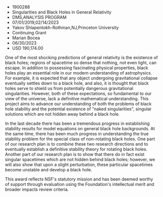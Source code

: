 
* 1900288
* Singularities and Black Holes in General Relativity
* DMS,ANALYSIS PROGRAM
* 07/01/2019,02/14/2023
* Yakov Shlapentokh-Rothman,NJ,Princeton University
* Continuing Grant
* Marian Bocea
* 06/30/2023
* USD 190,174.00

One of the most shocking predictions of general relativity is the existence of
black holes; regions of spacetime so dense that nothing, not even light, can
escape. In addition to possessing fascinating physical properties, black holes
play an essential role in our modern understanding of astrophysics. For example,
it is expected that any object undergoing gravitational collapse eventually
settles down to a black hole, and also, it is thought that black holes serve to
shield us from potentially dangerous gravitational singularities. However, both
of these expectations, so fundamental to our view of the universe, lack a
definitive mathematical understanding. This project aims to advance our
understanding of both the problems of black hole stability and the potential
existence of "naked singularities", singular solutions which are not hidden away
behind a black hole.

In the last decade there has been a tremendous progress in establishing
stability results for model equations on general black hole backgrounds. At the
same time, there has been much progress in understanding the true stability
problem for the special class of non-rotating black holes. One part of our
research plan is to combine these two research directions and to eventually
establish a definitive stability theory for rotating black holes. Another part
of our research plan is to show that there do in fact exist singular spacetimes
which are not hidden behind black holes; however, we will also show that upon a
slight perturbation, these particular spacetimes become unstable and develop a
black hole.

This award reflects NSF's statutory mission and has been deemed worthy of
support through evaluation using the Foundation's intellectual merit and broader
impacts review criteria.
